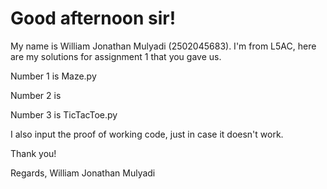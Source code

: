# Good afternoon sir!

My name is William Jonathan Mulyadi (2502045683). I'm from L5AC, here are my solutions for assignment 1 that you gave us.


Number 1 is Maze.py

Number 2 is

Number 3 is TicTacToe.py


I also input the proof of working code, just in case it doesn't work.

Thank you!

Regards, 
William Jonathan Mulyadi
